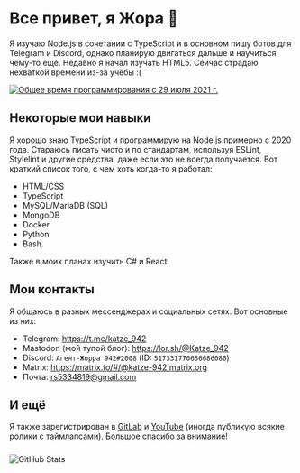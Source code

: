 <!-- markdownlint-configure-file
{
    "no-inline-html": false,
}
-->

# Все привет, я Жора 👋

Я изучаю Node.js в сочетании с TypeScript и в основном пишу ботов для Telegram и Discord, однако планирую двигаться дальше и научиться чему-то ещё. Недавно я начал изучать HTML5. Сейчас страдаю нехваткой времени из-за учёбы :(

<a href="https://wakatime.com/@2b731b60-026d-46e7-bd7e-11cf97431277"><img src="https://wakatime.com/badge/user/2b731b60-026d-46e7-bd7e-11cf97431277.svg" alt="Общее время программирования с 29 июля 2021 г." /></a>

## Некоторые мои навыки

Я хорошо знаю TypeScript и программирую на Node.js примерно с 2020 года. Стараюсь писать чисто и по стандартам, используя ESLint, Stylelint и другие средства, даже если это не всегда получается. Вот краткий список того, с чем хоть когда-то я работал:

- HTML/CSS
- TypeScript
- MySQL/MariaDB (SQL)
- MongoDB
- Docker
- Python
- Bash.

Также в моих планах изучить C# и React.

## Мои контакты

Я общаюсь в разных мессенджерах и социальных сетях. Вот основные из них:

- Telegram: <https://t.me/katze_942>
- Mastodon (мой тупой блог): <https://lor.sh/@Katze_942>
- Discord: `Агент-Жорра 942#2008` (ID: `517331770656686080`)
- Matrix: <https://matrix.to/#/@katze-942:matrix.org>
- Почта: <rs5334819@gmail.com>

## И ещё

Я также зарегистрирован в [GitLab](https://gitlab.com/Katze_942/) и [YouTube](https://www.youtube.com/channel/UChoAy5_itTHfsngdbRFhR) (иногда публикую всякие ролики с таймлапсами). Большое спасибо за внимание!

<img style="margin-top: 10px" src="https://github-readme-stats.vercel.app/api?username=Katze-942&show_icons=true&theme=dracula" alt="GitHub Stats" />
